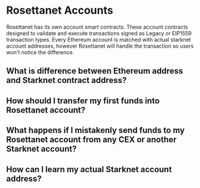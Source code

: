 # Rosettanet Accounts

Rosettanet has its own account smart contracts. These account contracts designed to validate and execute transactions signed as Legacy or EIP1559 transaction types. Every Ethereum account is matched with actual starknet account addresses, however Rosettanet will handle the transaction so users won't notice the difference.

## What is difference between Ethereum address and Starknet contract address?

## How should I transfer my first funds into Rosettanet account?

## What happens if I mistakenly send funds to my Rosettanet account from any CEX or another Starknet account?

## How can I learn my actual Starknet account address?